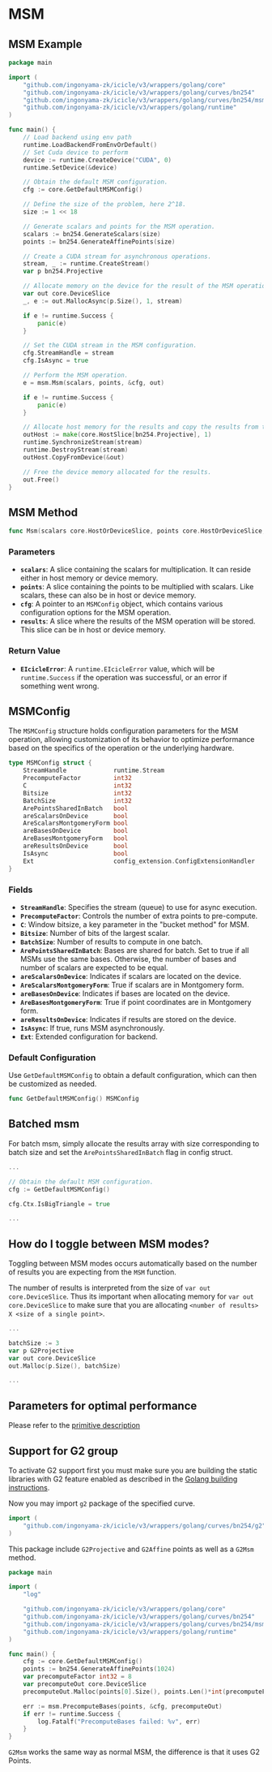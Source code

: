 # MSM

## MSM Example

```go
package main

import (
	"github.com/ingonyama-zk/icicle/v3/wrappers/golang/core"
	"github.com/ingonyama-zk/icicle/v3/wrappers/golang/curves/bn254"
	"github.com/ingonyama-zk/icicle/v3/wrappers/golang/curves/bn254/msm"
	"github.com/ingonyama-zk/icicle/v3/wrappers/golang/runtime"
)

func main() {
	// Load backend using env path
	runtime.LoadBackendFromEnvOrDefault()
	// Set Cuda device to perform
	device := runtime.CreateDevice("CUDA", 0)
	runtime.SetDevice(&device)

	// Obtain the default MSM configuration.
	cfg := core.GetDefaultMSMConfig()

	// Define the size of the problem, here 2^18.
	size := 1 << 18

	// Generate scalars and points for the MSM operation.
	scalars := bn254.GenerateScalars(size)
	points := bn254.GenerateAffinePoints(size)

	// Create a CUDA stream for asynchronous operations.
	stream, _ := runtime.CreateStream()
	var p bn254.Projective

	// Allocate memory on the device for the result of the MSM operation.
	var out core.DeviceSlice
	_, e := out.MallocAsync(p.Size(), 1, stream)

	if e != runtime.Success {
		panic(e)
	}

	// Set the CUDA stream in the MSM configuration.
	cfg.StreamHandle = stream
	cfg.IsAsync = true

	// Perform the MSM operation.
	e = msm.Msm(scalars, points, &cfg, out)

	if e != runtime.Success {
		panic(e)
	}

	// Allocate host memory for the results and copy the results from the device.
	outHost := make(core.HostSlice[bn254.Projective], 1)
	runtime.SynchronizeStream(stream)
	runtime.DestroyStream(stream)
	outHost.CopyFromDevice(&out)

	// Free the device memory allocated for the results.
	out.Free()
}
```

## MSM Method

```go
func Msm(scalars core.HostOrDeviceSlice, points core.HostOrDeviceSlice, cfg *core.MSMConfig, results core.HostOrDeviceSlice) runtime.EIcicleError
```

### Parameters

- **`scalars`**: A slice containing the scalars for multiplication. It can reside either in host memory or device memory.
- **`points`**: A slice containing the points to be multiplied with scalars. Like scalars, these can also be in host or device memory.
- **`cfg`**: A pointer to an `MSMConfig` object, which contains various configuration options for the MSM operation.
- **`results`**: A slice where the results of the MSM operation will be stored. This slice can be in host or device memory.

### Return Value

- **`EIcicleError`**: A `runtime.EIcicleError` value, which will be `runtime.Success` if the operation was successful, or an error if something went wrong.

## MSMConfig

The `MSMConfig` structure holds configuration parameters for the MSM operation, allowing customization of its behavior to optimize performance based on the specifics of the operation or the underlying hardware.

```go
type MSMConfig struct {
	StreamHandle             runtime.Stream
	PrecomputeFactor         int32
	C                        int32
	Bitsize                  int32
	BatchSize                int32
	ArePointsSharedInBatch   bool
	areScalarsOnDevice       bool
	AreScalarsMontgomeryForm bool
	areBasesOnDevice         bool
	AreBasesMontgomeryForm   bool
	areResultsOnDevice       bool
	IsAsync                  bool
	Ext                      config_extension.ConfigExtensionHandler
}
```

### Fields

- **`StreamHandle`**: Specifies the stream (queue) to use for async execution.
- **`PrecomputeFactor`**: Controls the number of extra points to pre-compute.
- **`C`**: Window bitsize, a key parameter in the "bucket method" for MSM.
- **`Bitsize`**: Number of bits of the largest scalar.
- **`BatchSize`**: Number of results to compute in one batch.
- **`ArePointsSharedInBatch`**: Bases are shared for batch. Set to true if all MSMs use the same bases. Otherwise, the number of bases and number of scalars are expected to be equal.
- **`areScalarsOnDevice`**: Indicates if scalars are located on the device.
- **`AreScalarsMontgomeryForm`**: True if scalars are in Montgomery form.
- **`areBasesOnDevice`**: Indicates if bases are located on the device.
- **`AreBasesMontgomeryForm`**: True if point coordinates are in Montgomery form.
- **`areResultsOnDevice`**: Indicates if results are stored on the device.
- **`IsAsync`**: If true, runs MSM asynchronously.
- **`Ext`**: Extended configuration for backend.

### Default Configuration

Use `GetDefaultMSMConfig` to obtain a default configuration, which can then be customized as needed.

```go
func GetDefaultMSMConfig() MSMConfig
```

## Batched msm

For batch msm, simply allocate the results array with size corresponding to batch size and set the `ArePointsSharedInBatch` flag in config struct.

```go
...

// Obtain the default MSM configuration.
cfg := GetDefaultMSMConfig()

cfg.Ctx.IsBigTriangle = true

...
```

## How do I toggle between MSM modes?

Toggling between MSM modes occurs automatically based on the number of results you are expecting from the `MSM` function.

The number of results is interpreted from the size of `var out core.DeviceSlice`. Thus its important when allocating memory for `var out core.DeviceSlice` to make sure that you are allocating `<number of results> X <size of a single point>`.

```go
... 

batchSize := 3
var p G2Projective
var out core.DeviceSlice
out.Malloc(p.Size(), batchSize)

...
```

## Parameters for optimal performance

Please refer to the [primitive description](../cpp/msm#choosing-optimal-parameters)

## Support for G2 group

To activate G2 support first you must make sure you are building the static libraries with G2 feature enabled as described in the [Golang building instructions](api/golang-bindings/golang-bindings.md#using-icicle-golang-bindings-in-your-project).

Now you may import `g2` package of the specified curve.

```go
import (
    "github.com/ingonyama-zk/icicle/v3/wrappers/golang/curves/bn254/g2"
)
```

This package include `G2Projective` and `G2Affine` points as well as a `G2Msm` method.

```go
package main

import (
	"log"

	"github.com/ingonyama-zk/icicle/v3/wrappers/golang/core"
	"github.com/ingonyama-zk/icicle/v3/wrappers/golang/curves/bn254"
	"github.com/ingonyama-zk/icicle/v3/wrappers/golang/curves/bn254/msm"
	"github.com/ingonyama-zk/icicle/v3/wrappers/golang/runtime"
)

func main() {
	cfg := core.GetDefaultMSMConfig()
	points := bn254.GenerateAffinePoints(1024)
	var precomputeFactor int32 = 8
	var precomputeOut core.DeviceSlice
	precomputeOut.Malloc(points[0].Size(), points.Len()*int(precomputeFactor))

	err := msm.PrecomputeBases(points, &cfg, precomputeOut)
	if err != runtime.Success {
		log.Fatalf("PrecomputeBases failed: %v", err)
	}
}
```

`G2Msm` works the same way as normal MSM, the difference is that it uses G2 Points.
